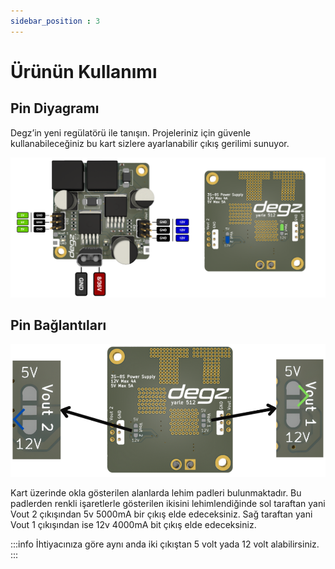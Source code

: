 ```yaml
---
sidebar_position : 3
---
```


# Ürünün Kullanımı

## Pin Diyagramı

Degz’in yeni regülatörü ile tanışın. Projeleriniz için güvenle kullanabileceğiniz bu kart sizlere ayarlanabilir çıkış gerilimi sunuyor. 

![5V 12V Regülator Pin Diyagrammı](./image/regulator.png)

## Pin Bağlantıları

![5V 12V Regülator Pin Bağlantıları](./image/regulator3.png)

Kart üzerinde okla gösterilen alanlarda lehim padleri bulunmaktadır. Bu padlerden renkli işaretlerle gösterilen ikisini lehimlendiğinde sol taraftan yani Vout 2 çıkışından 5v 5000mA bir çıkış elde edeceksiniz. Sağ taraftan yani Vout 1 çıkışından ise 12v 4000mA bit çıkış elde edeceksiniz.

:::info
İhtiyacınıza göre aynı anda iki çıkıştan 5 volt yada 12 volt alabilirsiniz.
:::
